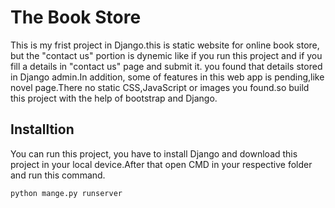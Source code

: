 # The Book Store

This is my frist project in Django.this is static website for online book store, but the "contact us" portion is dynemic like if you run this project and if you fill a details in "contact us" page and submit it. you found that details stored in Django admin.In addition, some of features in this web app is pending,like novel page.There no static CSS,JavaScript or images you found.so build this project with the help of bootstrap and Django.

## Installtion

You can run this project, you have to install Django and download this project in your local device.After that open CMD in your respective folder and run this command.

```bash
python mange.py runserver
```
